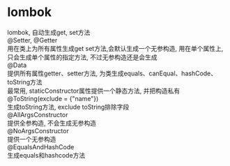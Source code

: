 # lombok
lombok, 自动生成get, set方法<br>
@Setter, @Getter<br>
用在类上为所有属性生成get set方法,会默认生成一个无参构造, 用在单个属性上,只会生成单个属性的指定方法, 不过无参构造还是会生成<br>
@Data<br>
提供所有属性getter、setter方法, 为类生成equals、canEqual、hashCode、toString方法<br>
最常用, staticConstructor属性提供一个静态方法, 并把构造私有<br>
@ToString(exclude = {"name"})<br>
生成toString方法, exclude toString排除字段<br>
@AllArgsConstructor<br>
提供全参构造, 不会生成无参构造<br>
@NoArgsConstructor<br>
提供一个无参构造<br>
@EqualsAndHashCode<br>
生成equals和hashcode方法
